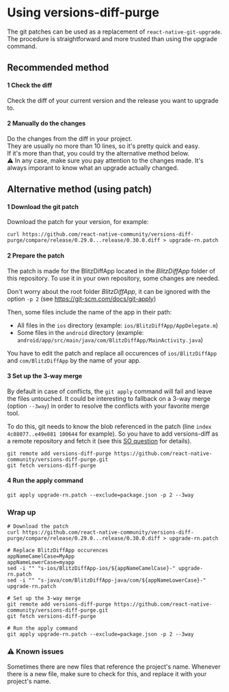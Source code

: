 # Using versions-diff-purge

The git patches can be used as a replacement of `react-native-git-upgrade`. The procedure is
straightforward and more trusted than using the upgrade command.

## Recommended method

#### 1 Check the diff
Check the diff of your current version and the release you want to upgrade to.

#### 2 Manually do the changes
Do the changes from the diff in your project.  
They are usually no more than 10 lines, so it's pretty quick and easy.  
If it's more than that, you could try the alternative method below.  
:warning: In any case, make sure you pay attention to the changes made. It's always imporant to know what an upgrade actually changed.

## Alternative method (using patch)

#### 1 Download the git patch

Download the patch for your version, for example:

```shell
curl https://github.com/react-native-community/versions-diff-purge/compare/release/0.29.0...release/0.30.0.diff > upgrade-rn.patch
```

#### 2 Prepare the patch

The patch is made for the BlitzDiffApp located in the *BlitzDiffApp* folder of this repository.
To use it in your own repository, some changes are needed.

Don't worry about the root folder *BlitzDiffApp*, it can be ignored with the option `-p 2`
(see https://git-scm.com/docs/git-apply)

Then, some files include the name of the app in their path:

- All files in the `ios` directory (example: `ios/BlitzDiffApp/AppDelegate.m`)
- Some files in the `android` directory (example:
`android/app/src/main/java/com/BlitzDiffApp/MainActivity.java`)

You have to edit the patch and replace all occurences of `ios/BlitzDiffApp` and `com/BlitzDiffApp`
by the name of your app.

#### 3 Set up the 3-way merge

By default in case of conflicts, the `git apply` command will fail and leave the files untouched.
It could be interesting to fallback on a 3-way merge (option `--3way`) in order to resolve the
conflicts with your favorite merge tool.

To do this, git needs to know the blob referenced in the patch
(line `index 4c88077..e49e881 100644` for example). So you have to add versions-diff as a remote
repository and fetch it (see this [SO question](http://stackoverflow.com/questions/33577383/git-apply-3way-error-repository-lacks-the-necessary-blob-to-fall-back-on-3-way)
for details).

```shell
git remote add versions-diff-purge https://github.com/react-native-community/versions-diff-purge.git
git fetch versions-diff-purge
```

#### 4 Run the apply command
```shell
git apply upgrade-rn.patch --exclude=package.json -p 2 --3way
```


### Wrap up

```shell
# Download the patch
curl https://github.com/react-native-community/versions-diff-purge/compare/release/0.29.0...release/0.30.0.diff > upgrade-rn.patch

# Replace BlitzDiffApp occurences
appNameCamelCase=MyApp
appNameLowerCase=myapp
sed -i "" "s-ios/BlitzDiffApp-ios/${appNameCamelCase}-" upgrade-rn.patch
sed -i "" "s-java/com/BlitzDiffApp-java/com/${appNameLowerCase}-" upgrade-rn.patch

# Set up the 3-way merge
git remote add versions-diff-purge https://github.com/react-native-community/versions-diff-purge.git
git fetch versions-diff-purge

# Run the apply command
git apply upgrade-rn.patch --exclude=package.json -p 2 --3way
```

### :warning: Known issues
Sometimes there are new files that reference the project's name. Whenever there is a new file, make sure to check for this, and replace it with your project's name.
